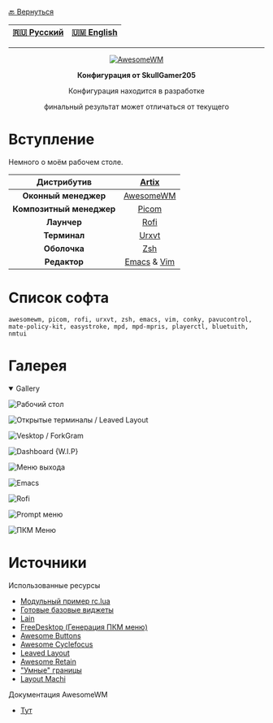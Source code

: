 [🔙 Вернуться](https://github.com/SkullGamer205/dotfiles/blob/main/README-ru.md#dynamic-wip)

|[🇷🇺 Русский](README-RU.md) | [🇺🇲 English](README.md)|
|-|-|

****
<p align="center">
<a href="https://awesomewm.org/"><img src="https://awesomewm.org/images/awesome-dark-1.svg" alt="AwesomeWM"></a>
</p>

**<p align="center">Конфигурация от SkullGamer205</p>**
<p align="center">Конфигурация находится в разработке</p>
<p align="center">финальный результат может отличаться от текущего</p>

# Вступление

  Немного о моём рабочем столе.

| **Дистрибутив** | [Artix](https://artixlinux.org/) |
|:---------------:|:-----------:|
|**Оконный менеджер**|[AwesomeWM](https://github.com/awesomeWM/awesome/)|
|**Композитный менеджер**|[Picom](https://github.com/FT-Labs/picom)|
|**Лаунчер**|[Rofi](https://github.com/davatorium/rofi/)|
|**Терминал**|[Urxvt](https://github.com/exg/rxvt-unicode)|
|**Оболочка**|[Zsh](https://www.zsh.org/)|
|**Редактор**|[Emacs](https://github.com/emacs-mirror/emacs) & [Vim](https://github.com/vim/vim)|

# Список софта

    awesomewm, picom, rofi, urxvt, zsh, emacs, vim, conky, pavucontrol, mate-policy-kit, easystroke, mpd, mpd-mpris, playerctl, bluetuith, nmtui
	
# Галерея

<details open>
<summary>Gallery</summary>

![Рабочий стол](home/user/media/screenshots/2025-01-13--18-44-49.png)

![Открытые терминалы / Leaved Layout](home/user/media/screenshots/2025-01-13--18-46-25.png)

![Vesktop / ForkGram](home/user/media/screenshots/2025-01-13--18-47-50.png)

![Dashboard {W.I.P}](home/user/media/screenshots/2025-01-13--18-48-01.png)

![Меню выхода](home/user/media/screenshots/2025-01-13--18-48-29.png)

![Emacs](home/user/media/screenshots/2025-01-13--18-49-08.png)

![Rofi](home/user/media/screenshots/2025-01-13--18-50-03.png)

![Prompt меню](home/user/media/screenshots/2025-01-13--18-50-53.png)

![ПКМ Меню](home/user/media/screenshots/2025-01-13--18-51-17.png)

</details>

# Источники

Использованные ресурсы
* [Модульный пример rc.lua](https://github.com/Gwynsav/modular-awm-default)
* [Готовые базовые виджеты](https://github.com/streetturtle/awesome-wm-widgets)
* [Lain](https://github.com/lcpz/lain)
* [FreeDesktop (Генерация ПКМ меню)](https://github.com/lcpz/awesome-freedesktop)
* [Awesome Buttons](https://github.com/streetturtle/awesome-buttons)
* [Awesome Cyclefocus](https://github.com/blueyed/awesome-cyclefocus)
* [Leaved Layout](https://github.com/michaelbeaumont/awesome-leaved)
* [Awesome Retain](https://github.com/Veratil/awesome-retain)
* ["Умные" границы](https://github.com/intrntbrn/smart_borders)
* [Layout Machi](https://github.com/xinhaoyuan/layout-machi)

Документация AwesomeWM
-  [Тут](https://awesomewm.org/apidoc/index.html)
